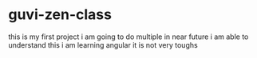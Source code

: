 # guvi-zen-class
this is my first project
i am going to do multiple in near future
i am able to understand this
i am learning angular it is not very toughs


